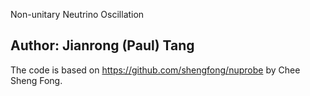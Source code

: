 Non-unitary Neutrino Oscillation

## Author: Jianrong (Paul) Tang

The code is based on https://github.com/shengfong/nuprobe by Chee Sheng Fong.
